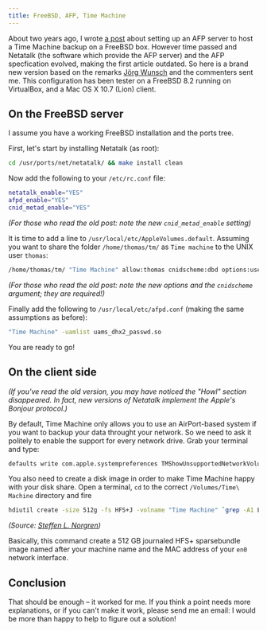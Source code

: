 ```yaml
---
title: FreeBSD, AFP, Time Machine
---
```


About two years ago, I wrote [a post][] about setting up an AFP server to host
a Time Machine backup on a FreeBSD box. However time passed and Netatalk (the
software which provide the AFP server) and the AFP specfication evolved, making
the first article outdated. So here is a brand new version based on the remarks
[Jörg Wunsch][] and the commenters sent me. This configuration has been tester
on a FreeBSD 8.2 running on VirtualBox, and a Mac OS X 10.7 (Lion) client.


## On the FreeBSD server

I assume you have a working FreeBSD installation and the ports tree.

First, let's start by installing Netatalk (as root):

~~~ bash
cd /usr/ports/net/netatalk/ && make install clean
~~~

Now add the following to your `/etc/rc.conf` file:

~~~ bash
netatalk_enable="YES"
afpd_enable="YES"
cnid_metad_enable="YES"
~~~

*(For those who read the old post: note the new `cnid_metad_enable` setting)*

It is time to add a line to `/usr/local/etc/AppleVolumes.default`. Assuming you
want to share the folder `/home/thomas/tm/` as `Time machine` to the UNIX user
`thomas`:

~~~ bash
/home/thomas/tm/ "Time Machine" allow:thomas cnidscheme:dbd options:usedots,upriv,tm
~~~

*(For those who read the old post: note the new options and the `cnidscheme`
argument; they are required!)*

Finally add the following to `/usr/local/etc/afpd.conf` (making the same
assumptions as before):

~~~ bash
"Time Machine" -uamlist uams_dhx2_passwd.so
~~~

You are ready to go!

## On the client side

*(If you've read the old version, you may have noticed the "Howl" section
disappeared. In fact, new versions of Netatalk implement the Apple's Bonjour
protocol.)*

By default, Time Machine only allows you to use an AirPort-based system if you
want to backup your data throught your network. So we need to ask it politely
to enable the support for every network drive. Grab your terminal and type:

~~~ bash
defaults write com.apple.systempreferences TMShowUnsupportedNetworkVolumes 1
~~~

You also need to create a disk image in order to make Time Machine happy with
your disk share. Open a terminal, `cd` to the correct `/Volumes/Time\ Machine`
directory and fire

~~~ bash
hdiutil create -size 512g -fs HFS+J -volname "Time Machine" `grep -A1 LocalHostName /Library/Preferences/SystemConfiguration/preferences.plist | tail -n1 | awk 'BEGIN { FS = "|" } ; { print $2 }'`_`ifconfig en0 | grep ether | awk 'BEGIN { FS = ":" } ; {print $1$2$3$4$5$6}' | awk {'print $2'}`.sparsebundle
~~~

*(Source: [Steffen L. Norgren][])*

Basically, this command create a 512 GB journaled HFS+ sparsebundle image named
after your machine name and the MAC address of your `en0` network interface.

## Conclusion

That should be enough – it worked for me. If you think a point needs more
explanations, or if you can't make it work, please send me an email: I would be
more than happy to help to figure out a solution!

[a post]: http://thomas.pelletier.im/2010/01/time-machine-freebsd-and-afp-are-on-a-little-boat/
[Jörg Wunsch]: http://www.sax.de/~joerg/
[Steffen L. Norgren]: http://www.trollop.org/2011/07/23/os-x-10-7-lion-time-machine-netatalk-2-2/
